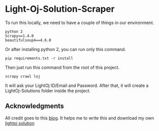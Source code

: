 # Light-Oj-Solution-Scraper

To run this locally, we need to have a couple of things in our environment.

```
python 2
Scrapy==1.4.0
beautifulsoup4==4.6.0
```

Or after installing python 2, you can run only this command.

```
pip requirements.txt -r install
```

Then just run this command from the root of this project.
```
scrapy crawl loj
```

It will ask your LightOj ID/Email and Password. After that, it will create a LightOj-Solutions folder inside the project.

## Acknowledgments
All credit goes to this [blog](https://sjsakib.github.io/2017/scraping-lightoj-part-i/). It helps me to write this and download my own [lightoj solution](https://github.com/Kimbbakar/LightOj-Solutions)
